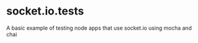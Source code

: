 socket.io.tests
===============

A basic example of testing node apps that use socket.io using mocha and chai
